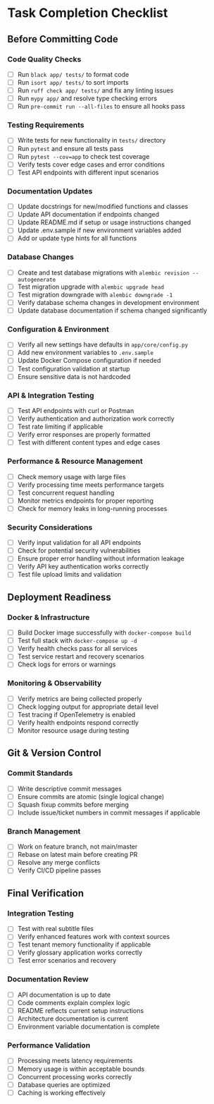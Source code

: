 # Task Completion Checklist

## Before Committing Code

### Code Quality Checks
- [ ] Run `black app/ tests/` to format code
- [ ] Run `isort app/ tests/` to sort imports  
- [ ] Run `ruff check app/ tests/` and fix any linting issues
- [ ] Run `mypy app/` and resolve type checking errors
- [ ] Run `pre-commit run --all-files` to ensure all hooks pass

### Testing Requirements
- [ ] Write tests for new functionality in `tests/` directory
- [ ] Run `pytest` and ensure all tests pass
- [ ] Run `pytest --cov=app` to check test coverage
- [ ] Verify tests cover edge cases and error conditions
- [ ] Test API endpoints with different input scenarios

### Documentation Updates
- [ ] Update docstrings for new/modified functions and classes
- [ ] Update API documentation if endpoints changed
- [ ] Update README.md if setup or usage instructions changed
- [ ] Update .env.sample if new environment variables added
- [ ] Add or update type hints for all functions

### Database Changes
- [ ] Create and test database migrations with `alembic revision --autogenerate`
- [ ] Test migration upgrade with `alembic upgrade head`
- [ ] Test migration downgrade with `alembic downgrade -1`
- [ ] Verify database schema changes in development environment
- [ ] Update database documentation if schema changed significantly

### Configuration & Environment
- [ ] Verify all new settings have defaults in `app/core/config.py`
- [ ] Add new environment variables to `.env.sample`
- [ ] Update Docker Compose configuration if needed
- [ ] Test configuration validation at startup
- [ ] Ensure sensitive data is not hardcoded

### API & Integration Testing
- [ ] Test API endpoints with curl or Postman
- [ ] Verify authentication and authorization work correctly
- [ ] Test rate limiting if applicable
- [ ] Verify error responses are properly formatted
- [ ] Test with different content types and edge cases

### Performance & Resource Management
- [ ] Check memory usage with large files
- [ ] Verify processing time meets performance targets
- [ ] Test concurrent request handling
- [ ] Monitor metrics endpoints for proper reporting
- [ ] Check for memory leaks in long-running processes

### Security Considerations
- [ ] Verify input validation for all API endpoints
- [ ] Check for potential security vulnerabilities
- [ ] Ensure proper error handling without information leakage
- [ ] Verify API key authentication works correctly
- [ ] Test file upload limits and validation

## Deployment Readiness

### Docker & Infrastructure
- [ ] Build Docker image successfully with `docker-compose build`
- [ ] Test full stack with `docker-compose up -d`
- [ ] Verify health checks pass for all services
- [ ] Test service restart and recovery scenarios
- [ ] Check logs for errors or warnings

### Monitoring & Observability
- [ ] Verify metrics are being collected properly
- [ ] Check logging output for appropriate detail level
- [ ] Test tracing if OpenTelemetry is enabled
- [ ] Verify health endpoints respond correctly
- [ ] Monitor resource usage during testing

## Git & Version Control

### Commit Standards
- [ ] Write descriptive commit messages
- [ ] Ensure commits are atomic (single logical change)
- [ ] Squash fixup commits before merging
- [ ] Include issue/ticket numbers in commit messages if applicable

### Branch Management
- [ ] Work on feature branch, not main/master
- [ ] Rebase on latest main before creating PR
- [ ] Resolve any merge conflicts
- [ ] Verify CI/CD pipeline passes

## Final Verification

### Integration Testing
- [ ] Test with real subtitle files
- [ ] Verify enhanced features work with context sources
- [ ] Test tenant memory functionality if applicable
- [ ] Verify glossary application works correctly
- [ ] Test error scenarios and recovery

### Documentation Review
- [ ] API documentation is up to date
- [ ] Code comments explain complex logic
- [ ] README reflects current setup instructions
- [ ] Architecture documentation is current
- [ ] Environment variable documentation is complete

### Performance Validation
- [ ] Processing meets latency requirements
- [ ] Memory usage is within acceptable bounds
- [ ] Concurrent processing works correctly
- [ ] Database queries are optimized
- [ ] Caching is working effectively